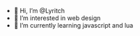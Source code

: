 - 👋 Hi, I’m @Lyritch
- 👀 I’m interested in web design 
- 🌱 I’m currently learning javascript and lua
